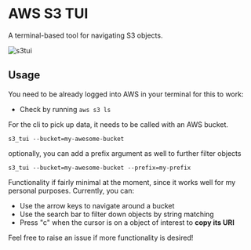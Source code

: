 # AWS S3 TUI

A terminal-based tool for navigating S3 objects.

![s3tui](https://user-images.githubusercontent.com/5222673/210156633-4c43376e-a17d-4a90-87bb-43369cfc98b5.gif)

## Usage

You need to be already logged into AWS in your terminal for this to work:
- Check by running `aws s3 ls`

For the cli to pick up data, it needs to be called with an AWS bucket.

```
s3_tui --bucket=my-awesome-bucket
```

optionally, you can add a prefix argument as well to further filter objects

```
s3_tui --bucket=my-awesome-bucket --prefix=my-prefix
```

Functionality if fairly minimal at the moment, since it works well for my personal purposes. Currently, you can:
- Use the arrow keys to navigate around a bucket
- Use the search bar to filter down objects by string matching
- Press "c" when the cursor is on a object of interest to **copy its URI**

Feel free to raise an issue if more functionality is desired!
